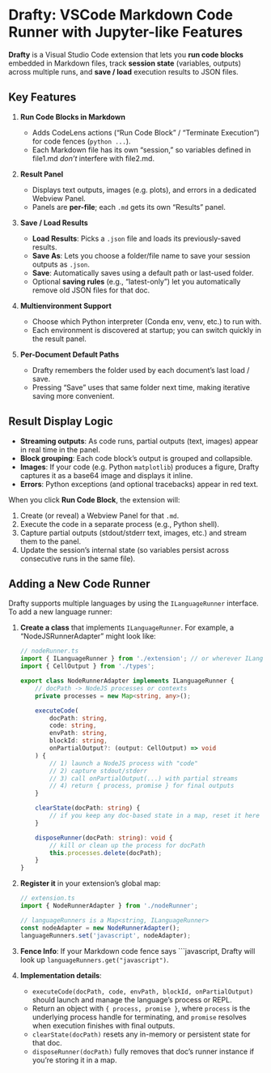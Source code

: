# Drafty: VSCode Markdown Code Runner with Jupyter-like Features

**Drafty** is a Visual Studio Code extension that lets you **run code blocks** embedded in Markdown files, track **session state** (variables, outputs) across multiple runs, and **save / load** execution results to JSON files.

## Key Features

1. **Run Code Blocks in Markdown**  
   - Adds CodeLens actions (“Run Code Block” / “Terminate Execution”) for code fences (```python ...```).
   - Each Markdown file has its own “session,” so variables defined in file1.md *don’t* interfere with file2.md.

2. **Result Panel**  
   - Displays text outputs, images (e.g. plots), and errors in a dedicated Webview Panel.  
   - Panels are **per-file**; each `.md` gets its own “Results” panel.

3. **Save / Load Results**  
   - **Load Results**: Picks a `.json` file and loads its previously-saved results.  
   - **Save As**: Lets you choose a folder/file name to save your session outputs as `.json`.  
   - **Save**: Automatically saves using a default path or last-used folder. 
   - Optional **saving rules** (e.g., “latest-only”) let you automatically remove old JSON files for that doc.

4. **Multienvironment Support**  
   - Choose which Python interpreter (Conda env, venv, etc.) to run with.  
   - Each environment is discovered at startup; you can switch quickly in the result panel.

5. **Per-Document Default Paths**  
   - Drafty remembers the folder used by each document’s last load / save.  
   - Pressing “Save” uses that same folder next time, making iterative saving more convenient.

## Result Display Logic

- **Streaming outputs**: As code runs, partial outputs (text, images) appear in real time in the panel.  
- **Block grouping**: Each code block’s output is grouped and collapsible.  
- **Images**: If your code (e.g. Python `matplotlib`) produces a figure, Drafty captures it as a base64 image and displays it inline.  
- **Errors**: Python exceptions (and optional tracebacks) appear in red text.

When you click **Run Code Block**, the extension will:
1. Create (or reveal) a Webview Panel for that `.md`.
2. Execute the code in a separate process (e.g., Python shell).
3. Capture partial outputs (stdout/stderr text, images, etc.) and stream them to the panel.
4. Update the session’s internal state (so variables persist across consecutive runs in the same file).

## Adding a New Code Runner

Drafty supports multiple languages by using the `ILanguageRunner` interface. To add a new language runner:

1. **Create a class** that implements `ILanguageRunner`. For example, a “NodeJSRunnerAdapter” might look like:

   ```ts
   // nodeRunner.ts
   import { ILanguageRunner } from './extension'; // or wherever ILanguageRunner is defined
   import { CellOutput } from './types';

   export class NodeRunnerAdapter implements ILanguageRunner {
       // docPath -> NodeJS processes or contexts
       private processes = new Map<string, any>();

       executeCode(
           docPath: string,
           code: string,
           envPath: string,
           blockId: string,
           onPartialOutput?: (output: CellOutput) => void
       ) {
           // 1) launch a NodeJS process with "code"
           // 2) capture stdout/stderr
           // 3) call onPartialOutput(...) with partial streams
           // 4) return { process, promise } for final outputs
       }

       clearState(docPath: string) {
           // if you keep any doc-based state in a map, reset it here
       }

       disposeRunner(docPath: string): void {
           // kill or clean up the process for docPath
           this.processes.delete(docPath);
       }
   }
   ```

2. **Register it** in your extension’s global map:

   ```ts
   // extension.ts
   import { NodeRunnerAdapter } from './nodeRunner';

   // languageRunners is a Map<string, ILanguageRunner>
   const nodeAdapter = new NodeRunnerAdapter();
   languageRunners.set('javascript', nodeAdapter);
   ```

3. **Fence Info**: If your Markdown code fence says \`\`\`javascript, Drafty will look up `languageRunners.get("javascript")`.  
4. **Implementation details**:  
   - `executeCode(docPath, code, envPath, blockId, onPartialOutput)` should launch and manage the language’s process or REPL.  
   - Return an object with `{ process, promise }`, where `process` is the underlying process handle for terminating, and `promise` resolves when execution finishes with final outputs.  
   - `clearState(docPath)` resets any in-memory or persistent state for that doc.  
   - `disposeRunner(docPath)` fully removes that doc’s runner instance if you’re storing it in a map.
